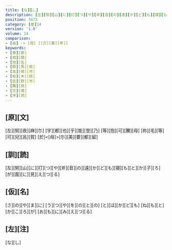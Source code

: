 ```yaml
---
title: [な][し]
description: [左][努][山][に][打][つ][や][斧][音][の][遠][か][ど][も][寝][も][と][か][子][ろ][が][面][に][見][え][つ][る]
position: 3473
category: [巻]14
version: '1.0'
volume: 14
comparison:
- [由] -> [母] [[万][葉][考]]
keywords:
- [東][歌]
- [相][聞]
- [地][名]
- [群][馬][県]
- [高][崎][市]
- [栃][木][県]
- [佐][野][市]
- [羈][旅]
- [恋][情]
- [序][詞]
---
```


## [原][文]

[左][努][夜][麻][尓] [宇][都][也][乎][能][登][乃] [等][抱][可][騰][母] [祢][毛][等][可][兒][呂][賀] [於]<[母]>[尓][美][要][都][留]

## [訓][読]

[左][努][山][に][打][つ][や][斧][音][の][遠][か][ど][も][寝][も][と][か][子][ろ][が][面][に][見][え][つ][る]

## [仮][名]

[さ][の][や][ま][に] [う][つ][や][を][の][と][の] [と][ほ][か][ど][も] [ね][も][と][か][こ][ろ][が] [お][も][に][み][え][つ][る]

## [左][注]

[な][し]
